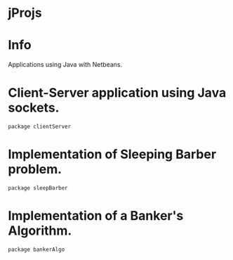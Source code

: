 # jProjs
# Info
Applications using Java with Netbeans.
# Client-Server application using Java sockets.
`package clientServer`
# Implementation of Sleeping Barber problem.
`package sleepBarber`
# Implementation of a Banker's Algorithm.
`package bankerAlgo`